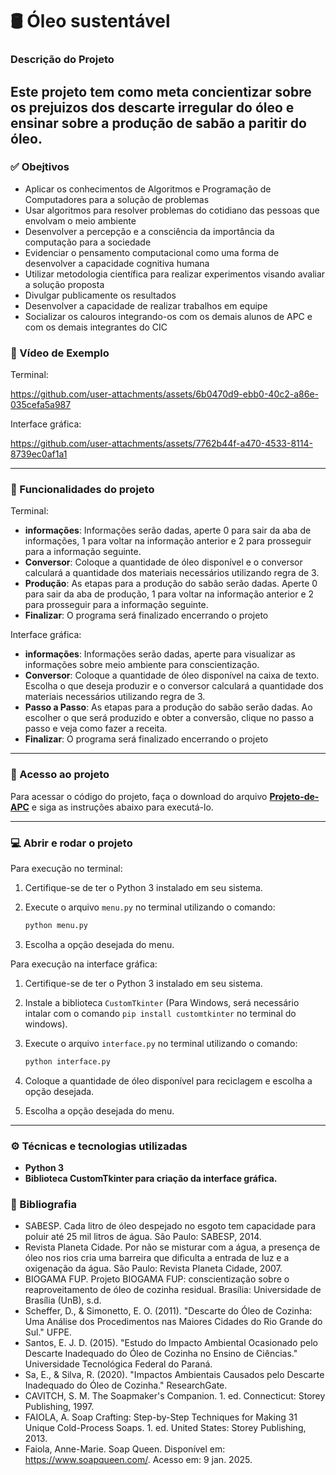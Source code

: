 # 🛢️ Óleo sustentável

### Descrição do Projeto

Este projeto tem como meta concientizar sobre os prejuizos dos descarte irregular do óleo e ensinar sobre a produção de sabão a paritir do óleo.
---
### ✅ Obejtivos
- Aplicar os conhecimentos de Algoritmos e Programação de Computadores para a solução de problemas
- Usar algoritmos para resolver problemas do cotidiano das pessoas que envolvam o meio ambiente
- Desenvolver a percepção e a consciência da importância da computação para a sociedade 
- Evidenciar o pensamento computacional como uma forma de desenvolver a capacidade cognitiva humana
- Utilizar metodologia científica para realizar experimentos visando avaliar a solução proposta
- Divulgar publicamente os resultados
- Desenvolver a capacidade de realizar trabalhos em equipe
- Socializar os calouros integrando-os com os demais alunos de APC e com os demais integrantes do CIC


### 🎥 Vídeo de Exemplo
Terminal:

https://github.com/user-attachments/assets/6b0470d9-ebb0-40c2-a86e-035cefa5a987





Interface gráfica:

https://github.com/user-attachments/assets/7762b44f-a470-4533-8114-8739ec0af1a1


---

### 🎲 Funcionalidades do projeto

Terminal:
- **informações**: Informações serão dadas, aperte 0 para sair da aba de informações, 1 para voltar na informação anterior e 2 para prosseguir para a informação seguinte.
- **Conversor**: Coloque a quantidade de óleo disponível e o conversor calculará a quantidade dos materiais necessários utilizando regra de 3.
- **Produção**: As etapas para a produção do sabão serão dadas. Aperte 0 para sair da aba de produção, 1 para voltar na informação anterior e 2 para prosseguir para a informação seguinte.
- **Finalizar**: O programa será finalizado encerrando o projeto

Interface gráfica:
- **informações**: Informações serão dadas, aperte para visualizar as informações sobre meio ambiente para conscientização.
- **Conversor**: Coloque a quantidade de óleo disponível na caixa de texto. Escolha o que deseja produzir e o conversor calculará a quantidade dos materiais necessários utilizando regra de 3.
- **Passo a Passo**: As etapas para a produção do sabão serão dadas. Ao escolher o que será produzido e obter a conversão, clique no passo a passo e veja como fazer a receita.
- **Finalizar**: O programa será finalizado encerrando o projeto
---

### 📁 Acesso ao projeto

Para acessar o código do projeto, faça o download do arquivo [**Projeto-de-APC**](https://github.com/KallebeLisboa/Projeto-De-APC)  e siga as instruções abaixo para executá-lo.

---

### 💻 Abrir e rodar o projeto
Para execução no terminal: 
1. Certifique-se de ter o Python 3 instalado em seu sistema.
2. Execute o arquivo `menu.py` no terminal utilizando o comando:

   ```bash
   python menu.py
   ```

3. Escolha a opção desejada do menu.

Para execução na interface gráfica: 
1. Certifique-se de ter o Python 3 instalado em seu sistema.
2. Instale a biblioteca `CustomTkinter` (Para Windows, será necessário intalar com o comando `pip install customtkinter` no terminal do windows).
3. Execute o arquivo `interface.py` no terminal utilizando o comando:

   ```bash
   python interface.py
   ```

4. Coloque a quantidade de óleo disponível para reciclagem e escolha a opção desejada.
5. Escolha a opção desejada do menu.
---

### ⚙️ Técnicas e tecnologias utilizadas

- **Python 3**
- **Biblioteca CustomTkinter para criação da interface gráfica.**

### 📖 Bibliografia 

- SABESP. Cada litro de óleo despejado no esgoto tem capacidade para poluir até 25 mil litros de água. São Paulo: SABESP, 2014.
- Revista Planeta Cidade. Por não se misturar com a água, a presença de óleo nos rios cria uma barreira que dificulta a entrada de luz e a oxigenação da água. São Paulo: Revista Planeta Cidade, 2007.
- BIOGAMA FUP. Projeto BIOGAMA FUP: conscientização sobre o reaproveitamento de óleo de cozinha residual. Brasília: Universidade de Brasília (UnB), s.d.
- Scheffer, D., & Simonetto, E. O. (2011). "Descarte do Óleo de Cozinha: Uma Análise dos Procedimentos nas Maiores Cidades do Rio Grande do Sul." UFPE.
- Santos, E. J. D. (2015). "Estudo do Impacto Ambiental Ocasionado pelo Descarte Inadequado do Óleo de Cozinha no Ensino de Ciências." Universidade Tecnológica Federal do Paraná.
- Sa, E., & Silva, R. (2020). "Impactos Ambientais Causados pelo Descarte Inadequado do Óleo de Cozinha." ResearchGate.
- CAVITCH, S. M. The Soapmaker's Companion. 1. ed. Connecticut: Storey Publishing, 1997.
- FAIOLA, A. Soap Crafting: Step-by-Step Techniques for Making 31 Unique Cold-Process Soaps. 1. ed. United States: Storey Publishing, 2013.
- Faiola, Anne-Marie. Soap Queen. Disponível em: <https://www.soapqueen.com/>. Acesso em: 9 jan. 2025.
